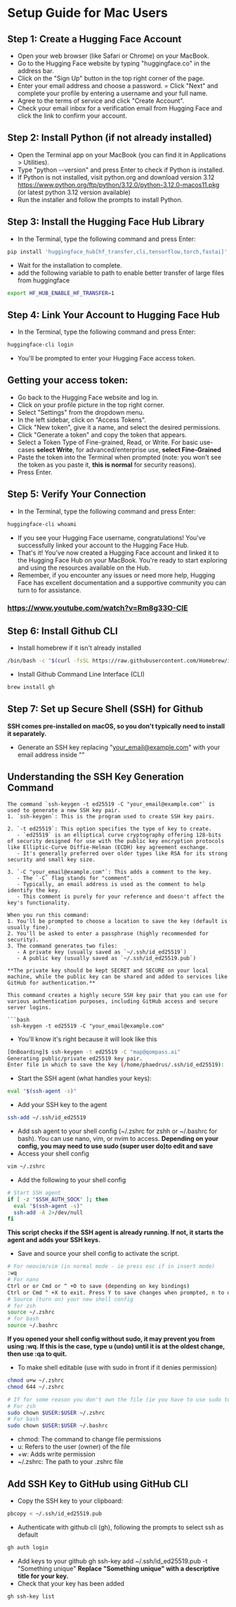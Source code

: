 # Setup Guide for Mac Users

## Step 1: Create a Hugging Face Account
- Open your web browser (like Safari or Chrome) on your MacBook.
- Go to the Hugging Face website by typing "huggingface.co" in the address bar.
- Click on the "Sign Up" button in the top right corner of the page.
- Enter your email address and choose a password.
= Click "Next" and complete your profile by entering a username and your full name.
- Agree to the terms of service and click "Create Account".
- Check your email inbox for a verification email from Hugging Face and click the link to confirm your account.
## Step 2: Install Python (if not already installed)
- Open the Terminal app on your MacBook (you can find it in Applications > Utilities).
- Type "python --version" and press Enter to check if Python is installed.
- If Python is not installed, visit python.org and download version 3.12 https://www.python.org/ftp/python/3.12.0/python-3.12.0-macos11.pkg (or latest python 3.12 version available)
- Run the installer and follow the prompts to install Python.
## Step 3: Install the Hugging Face Hub Library
- In the Terminal, type the following command and press Enter:
```bash
pip install 'huggingface_hub[hf_transfer,cli,tensorflow,torch,fastai]' -U

```
- Wait for the installation to complete.
- add the following variable to path to enable better transfer of large files from huggingface
```bash
export HF_HUB_ENABLE_HF_TRANSFER=1
```
## Step 4: Link Your Account to Hugging Face Hub
- In the Terminal, type the following command and press Enter:
```bash
huggingface-cli login
```
- You'll be prompted to enter your Hugging Face access token.
## Getting your access token:
- Go back to the Hugging Face website and log in.
- Click on your profile picture in the top right corner.
- Select "Settings" from the dropdown menu.
- In the left sidebar, click on "Access Tokens".
- Click "New token", give it a name, and select the desired permissions.
- Click "Generate a token" and copy the token that appears.
- Select a Token Type of Fine-grained, Read, or Write. For basic use-cases **select Write**, for advanced/enterprise use, **select Fine-Grained**
- Paste the token into the Terminal when prompted (note: you won't see the token as you paste it, **this is normal** for security reasons).
- Press Enter.
## Step 5: Verify Your Connection
- In the Terminal, type the following command and press Enter:
```bash
huggingface-cli whoami
```
- If you see your Hugging Face username, congratulations! You've successfully linked your account to the Hugging Face Hub.
- That's it! You've now created a Hugging Face account and linked it to the Hugging Face Hub on your MacBook. You're ready to start exploring and using the resources available on the Hub.
- Remember, if you encounter any issues or need more help, Hugging Face has excellent documentation and a supportive community you can turn to for assistance.

### https://www.youtube.com/watch?v=Rm8g33O-ClE 

## Step 6: Install Github CLI
- Install homebrew if it isn't already installed
```bash
/bin/bash -c "$(curl -fsSL https://raw.githubusercontent.com/Homebrew/install/HEAD/install.sh)"
```
- Install Github Command Line Interface (CLI)
```bash
brew install gh
```

## Step 7: Set up Secure Shell (SSH) for Github
**SSH comes pre-installed on macOS, so you don't typically need to install it separately.**
- Generate an SSH key replacing "your_email@example.com" with your email address inside ""
## Understanding the SSH Key Generation Command

```text
The command `ssh-keygen -t ed25519 -C "your_email@example.com"` is used to generate a new SSH key pair. 
1. `ssh-keygen`: This is the program used to create SSH key pairs.

2. `-t ed25519`: This option specifies the type of key to create.
   - `ed25519` is an elliptical curve cryptography offering 128-bits of security designed for use with the public key encryption protocols like Elliptic-Curve Diffie-Helman (ECDH) key agreement exchange. 
   - It's generally preferred over older types like RSA for its strong security and small key size.

3. `-C "your_email@example.com"`: This adds a comment to the key.
   - The `-C` flag stands for "comment".
   - Typically, an email address is used as the comment to help identify the key.
   - This comment is purely for your reference and doesn't affect the key's functionality.

When you run this command:
1. You'll be prompted to choose a location to save the key (default is usually fine).
2. You'll be asked to enter a passphrase (highly recommended for security).
3. The command generates two files:
   - A private key (usually saved as `~/.ssh/id_ed25519`)
   - A public key (usually saved as `~/.ssh/id_ed25519.pub`)

**The private key should be kept SECRET and SECURE on your local machine, while the public key can be shared and added to services like GitHub for authentication.**

This command creates a highly secure SSH key pair that you can use for various authentication purposes, including GitHub access and secure server logins.

```bash
 ssh-keygen -t ed25519 -C "your_email@example.com"
```
- You'll know it's right because it will look like this
```bash
[OnBoarding]$ ssh-keygen -t ed25519 -C "map@qompass.ai"
Generating public/private ed25519 key pair.
Enter file in which to save the key (/home/phaedrus/.ssh/id_ed25519):
```
- Start the SSH agent (what handles your keys):
```bash
eval "$(ssh-agent -s)"
```
- Add your SSH key to the agent
```bash
ssh-add ~/.ssh/id_ed25519
```
- Add ssh agent to your shell config (~/.zshrc for zshh or ~/.bashrc for bash). You can use nano, vim, or nvim to access. 
**Depending on your config, you may need to use sudo (super user do)to edit and save**
- Access your shell config
```bash
vim ~/.zshrc
```
- Add the following to your shell config
```bash
# Start SSH agent
if [ -z "$SSH_AUTH_SOCK" ]; then
  eval "$(ssh-agent -s)"
  ssh-add -A 2>/dev/null
fi
```
**This script checks if the SSH agent is already running. If not, it starts the agent and adds your SSH keys.**
- Save and source your shell config to activate the script. 
```bash
# For neovim/vim (in normal mode - ie press esc if in insert mode)
:wq
# For nano
Ctrl or or Cmd or ^ +O to save (depending on key bindings)
Ctrl or Cmd ^ +X to exit. Press Y to save changes when prompted, n to discard, and Ctrl+C to cancel an action/oopsie.
# Source (turn on) your new shell config
# for zsh
source ~/.zshrc
# for bash
source ~/.bashrc
```
**If you opened your shell config without sudo, it may prevent you from using :wq. If this is the case, type u (undo) until it is at the oldest change, then use :qa to quit.**
- To make shell editable (use with sudo in front if it denies permission)
```bash
chmod u+w ~/.zshrc
chmod 644 ~/.zshrc

# If for some reason you don't own the file (ie you have to use sudo to make changes to your shell config)
# For zsh
sudo chown $USER:$USER ~/.zshrc
# For bash
sudo chown $USER:$USER ~/.bashrc

```
* chmod: The command to change file permissions
* u: Refers to the user (owner) of the file
* +w: Adds write permission
* ~/.zshrc: The path to your .zshrc file

 ## Add SSH Key to GitHub using GitHub CLI

- Copy the SSH key to your clipboard:
```bash
pbcopy < ~/.ssh/id_ed25519.pub
```
- Authenticate with github cli (gh), following the prompts to select ssh as default 
```bash
gh auth login
```
- Add keys to your github
gh ssh-key add ~/.ssh/id_ed25519.pub -t "Something unique"
**Replace "Something unique" with a descriptive title for your key.**
- Check that your key has been added
```bash
gh ssh-key list
```


